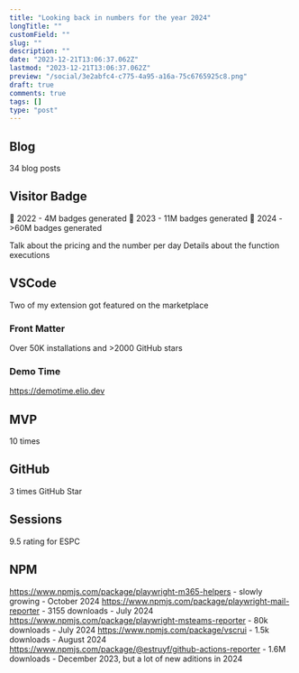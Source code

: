 ```yaml
---
title: "Looking back in numbers for the year 2024"
longTitle: ""
customField: ""
slug: ""
description: ""
date: "2023-12-21T13:06:37.062Z"
lastmod: "2023-12-21T13:06:37.062Z"
preview: "/social/3e2abfc4-c775-4a95-a16a-75c6765925c8.png"
draft: true
comments: true
tags: []
type: "post"
---
```


## Blog

34 blog posts

## Visitor Badge

🔵 2022 - 4M badges generated
🔵 2023 - 11M badges generated
🔵 2024 - >60M badges generated

Talk about the pricing and the number per day
Details about the function executions

## VSCode 

Two of my extension got featured on the marketplace

### Front Matter

Over 50K installations and >2000 GitHub stars

### Demo Time

https://demotime.elio.dev

## MVP

10 times

## GitHub

3 times GitHub Star

## Sessions

9.5 rating for ESPC

## NPM

https://www.npmjs.com/package/playwright-m365-helpers - slowly growing - October 2024
https://www.npmjs.com/package/playwright-mail-reporter - 3155 downloads - July 2024
https://www.npmjs.com/package/playwright-msteams-reporter - 80k downloads - July 2024
https://www.npmjs.com/package/vscrui - 1.5k downloads - August 2024
https://www.npmjs.com/package/@estruyf/github-actions-reporter - 1.6M downloads - December 2023, but a lot of new aditions in 2024
